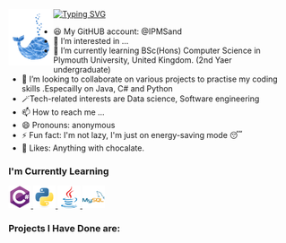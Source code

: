 <img align="left" width="80" height="100" src="gip.gif">
  <a href="https://git.io/typing-svg">
    <img src="https://readme-typing-svg.demolab.com?font=Fira+Code&weight=400&size=25&duration=3500&pause=100&color=A7C7E7&background=FFE33F00&center=true&width=636&lines=Hi+!;I'm+Maheshika+Sandamini" alt="Typing SVG">
  </a>
</p>



- 😆  My GitHUB account: @IPMSand                                                                                                  
- 👀 I’m interested in ...
-  🌱 I’m currently learning BSc(Hons) Computer Science in Plymouth University, United Kingdom. (2nd Yaer undergraduate)
- 💞️ I’m looking to collaborate on various projects to practise my coding skills .Especailly on Java, C# and Python
- 🪄Tech-related interests are Data science, Software engineering 
- 📫 How to reach me ...
- 😄 Pronouns: anonymous 
- ⚡ Fun fact: I'm not lazy, I'm just on energy-saving mode 😴
- 🍫 Likes: Anything with chocalate.


<h3 align="left">I'm Currently Learning </h3>
<p align="left"> <a href="https://www.w3schools.com/cs/" target="_blank" rel="noreferrer"> <img src="https://raw.githubusercontent.com/devicons/devicon/master/icons/csharp/csharp-original.svg" alt="csharp" width="40" height="40"/> </a> <a href="https://www.python.org" target="_blank" rel="noreferrer"> <img src="https://raw.githubusercontent.com/devicons/devicon/master/icons/python/python-original.svg" alt="python" width="40" height="40"/> </a><a href="https://www.java.com" target="_blank" rel="noreferrer"> <img src="https://raw.githubusercontent.com/devicons/devicon/master/icons/java/java-original.svg" alt="java" width="40" height="40"/> </a> <a href="https://www.mysql.com/" target="_blank" rel="noreferrer"> <img src="https://raw.githubusercontent.com/devicons/devicon/master/icons/mysql/mysql-original-wordmark.svg" alt="mysql" width="40" height="40"/> </a>  </p>
<h3 align="left">Projects I Have Done are: </h3>

  
<!---
IPMSand/IPMSand is a ✨ special ✨ repository because its `README.md` (this file) appears on your GitHub profile.
You can click the Preview link to take a look at your changes.
--->

